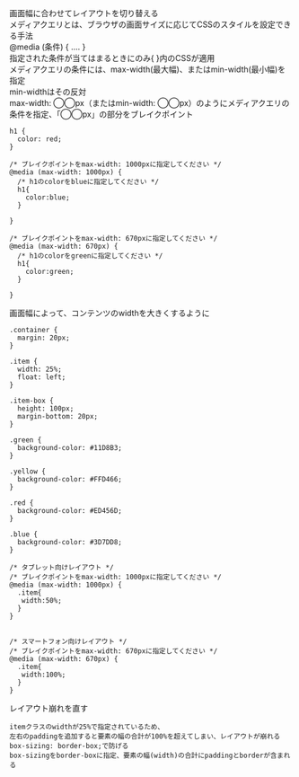 画面幅に合わせてレイアウトを切り替える  
メディアクエリとは、ブラウザの画面サイズに応じてCSSのスタイルを設定できる手法  
@media (条件) { .... }  
指定された条件が当てはまるときにのみ{ }内のCSSが適用  
メディアクエリの条件には、max-width(最大幅)、またはmin-width(最小幅)を指定  
min-widthはその反対  
max-width: ◯◯px（またはmin-width: ◯◯px）のようにメディアクエリの条件を指定、「◯◯px」の部分をブレイクポイント  
```
h1 {
  color: red;
}

/* ブレイクポイントをmax-width: 1000pxに指定してください */
@media (max-width: 1000px) {
  /* h1のcolorをblueに指定してください */
  h1{
    color:blue;
  }
  
}

/* ブレイクポイントをmax-width: 670pxに指定してください */
@media (max-width: 670px) {
  /* h1のcolorをgreenに指定してください */
  h1{
    color:green;
  }
  
}
```
画面幅によって、コンテンツのwidthを大きくするように  
```
.container {
  margin: 20px;
}

.item {
  width: 25%;
  float: left;
}

.item-box {
  height: 100px;
  margin-bottom: 20px;
}

.green {
  background-color: #11D8B3;
}

.yellow {
  background-color: #FFD466;
}

.red {
  background-color: #ED456D;
}

.blue {
  background-color: #3D7DD8;
}

/* タブレット向けレイアウト */
/* ブレイクポイントをmax-width: 1000pxに指定してください */
@media (max-width: 1000px) {
  .item{
   width:50%; 
  }
}


/* スマートフォン向けレイアウト */
/* ブレイクポイントをmax-width: 670pxに指定してください */
@media (max-width: 670px) {
  .item{
   width:100%; 
  }
}

```
レイアウト崩れを直す  
```
itemクラスのwidthが25%で指定されているため、
左右のpaddingを追加すると要素の幅の合計が100%を超えてしまい、レイアウトが崩れる
box-sizing: border-box;で防げる  
box-sizingをborder-boxに指定、要素の幅(width)の合計にpaddingとborderが含まれる  
